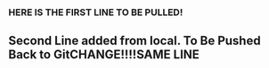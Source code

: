 ### HERE IS THE FIRST LINE TO BE PULLED!

## Second Line added from local. To Be Pushed Back to GitCHANGE!!!!SAME LINE
